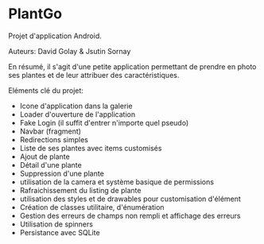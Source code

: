 # PlantGo

Projet d'application Android.

Auteurs:
David Golay & Jsutin Sornay

En résumé, il s'agit d'une petite application permettant de prendre en photo ses plantes et de leur attribuer des caractéristiques.

Eléments clé du projet:

- Icone d'application dans la galerie
- Loader d'ouverture de l'application
- Fake Login (il suffit d'entrer n'importe quel pseudo)
- Navbar (fragment)
- Redirections simples
- Liste de ses plantes avec items customisés
- Ajout de plante
- Détail d'une plante
- Suppression d'une plante
- utilisation de la camera et système basique de permissions
- Rafraichissement du listing de plante
- utilisation des styles et de drawables pour customisation d'élément
- Création de classes utilitaire, d'énumération
- Gestion des erreurs de champs non rempli et affichage des erreurs
- Utilisation de spinners
- Persistance avec SQLite
